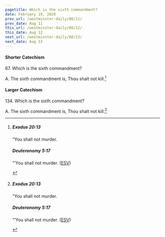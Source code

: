 ```yaml
---
pagetitle: Which is the sixth commandment?
date: February 19, 2020
prev_url: /westminster-daily/08/11/
prev_date: Aug 11
this_url: /westminster-daily/08/12/
this_date: Aug 12
next_url: /westminster-daily/08/13/
next_date: Aug 13
---
```


#### Shorter Catechism

67\. Which is the sixth commandment?

A. The sixth commandment is, Thou shalt not kill.[^fnref:wsc1]


[^fnref:wsc1]: <div class="esv"><h5>Exodus 20:13</h5> <div class="esv-text"><p id="p02020013.01-1">&#8220;You shall not murder.</p> </div><h5>Deuteronomy 5:17</h5> <div class="esv-text"><p id="p05005017.01-2">&#8220;&#8216;You shall not murder.  (<a href="http://www.esv.org" class="copyright">ESV</a>)</p> </div> </div>


#### Larger Catechism

134\. Which is the sixth commandment?

A. The sixth commandment is, Thou shalt not kill.[^fnref:wlc1]


[^fnref:wlc1]: <div class="esv"><h5>Exodus 20:13</h5> <div class="esv-text"><p id="p02020013.01-1">&#8220;You shall not murder.</p> </div><h5>Deuteronomy 5:17</h5> <div class="esv-text"><p id="p05005017.01-2">&#8220;&#8216;You shall not murder.  (<a href="http://www.esv.org" class="copyright">ESV</a>)</p> </div> </div>

